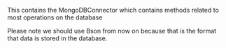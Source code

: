 This contains the MongoDBConnector which contains methods related to most operations on the database

Please note we should use Bson from now on because that is the format that data is stored in the database.
